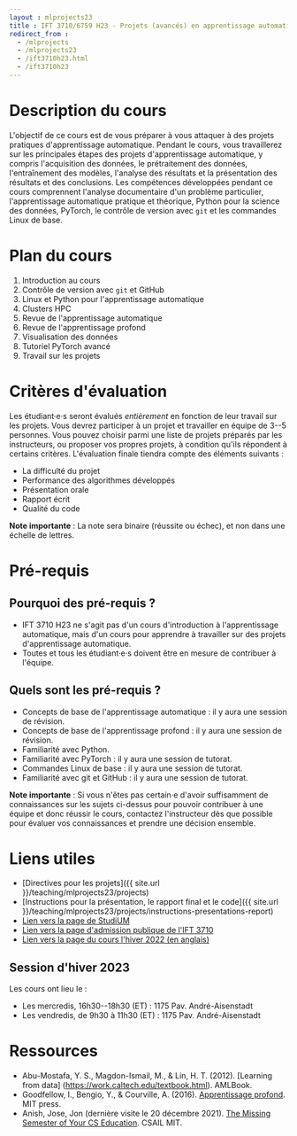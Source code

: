 ```yaml
---
layout : mlprojects23
title : IFT 3710/6759 H23 - Projets (avancés) en apprentissage automatique
redirect_from :
  - /mlprojects
  - /mlprojects23
  - /ift3710h23.html
  - /ift3710h23
---
```


# Description du cours

L'objectif de ce cours est de vous préparer à vous attaquer à des projets pratiques d'apprentissage automatique. Pendant le cours, vous travaillerez sur les principales étapes des projets d'apprentissage automatique, y compris l'acquisition des données, le prétraitement des données, l'entraînement des modèles, l'analyse des résultats et la présentation des résultats et des conclusions. Les compétences développées pendant ce cours comprennent l'analyse documentaire d'un problème particulier, l'apprentissage automatique pratique et théorique, Python pour la science des données, PyTorch, le contrôle de version avec `git` et les commandes Linux de base.

# Plan du cours

1. Introduction au cours
2. Contrôle de version avec `git` et GitHub
3. Linux et Python pour l'apprentissage automatique
4. Clusters HPC
5. Revue de l'apprentissage automatique
6. Revue de l'apprentissage profond
7. Visualisation des données
8. Tutoriel PyTorch avancé
9. Travail sur les projets

# Critères d'évaluation

Les étudiant·e·s seront évalués _entièrement_ en fonction de leur travail sur les projets. Vous devrez participer à un projet et travailler en équipe de 3--5 personnes. Vous pouvez choisir parmi une liste de projets préparés par les instructeurs, ou proposer vos propres projets, à condition qu'ils répondent à certains critères. L'évaluation finale tiendra compte des éléments suivants :

* La difficulté du projet
* Performance des algorithmes développés
* Présentation orale
* Rapport écrit
* Qualité du code

**Note importante** : La note sera binaire (réussite ou échec), et non dans une échelle de lettres.

# Pré-requis

## Pourquoi des pré-requis ?

* IFT 3710 H23 ne s'agit pas d'un cours d'introduction à l'apprentissage automatique, mais d'un cours pour apprendre à travailler sur des projets d'apprentissage automatique. 
* Toutes et tous les étudiant·e·s doivent être en mesure de contribuer à l'équipe.

## Quels sont les pré-requis ?

* Concepts de base de l'apprentissage automatique : il y aura une session de révision.
* Concepts de base de l'apprentissage profond : il y aura une session de révision.
* Familiarité avec Python.
* Familiarité avec PyTorch : il y aura une session de tutorat.
* Commandes Linux de base : il y aura une session de tutorat.
* Familiarité avec git et GitHub : il y aura une session de tutorat.

**Note importante** : Si vous n'êtes pas certain·e d'avoir suffisamment de connaissances sur les sujets ci-dessus pour pouvoir contribuer à une équipe et donc réussir le cours, contactez l'instructeur dès que possible pour évaluer vos connaissances et prendre une décision ensemble.

# Liens utiles

* [Directives pour les projets]({{ site.url }}/teaching/mlprojects23/projects)
* [Instructions pour la présentation, le rapport final et le code]({{ site.url }}/teaching/mlprojects23/projects/instructions-presentations-report)
* [Lien vers la page de StudiUM](https://studium.umontreal.ca/course/view.php?id=243115)
* [Lien vers la page d'admission publique de l'IFT 3710](https://admission.umontreal.ca/cours-et-horaires/cours/ift-3710/)
* [Lien vers la page du cours l'hiver 2022 (en anglais)](https://alexhernandezgarcia.github.io/mlprojects22)

## Session d'hiver 2023

Les cours ont lieu le :

* Les mercredis, 16h30--18h30 (ET) : 1175 Pav. André-Aisenstadt
* Les vendredis, de 9h30 à 11h30 (ET) : 1175 Pav. André-Aisenstadt

# Ressources

* Abu-Mostafa, Y. S., Magdon-Ismail, M., & Lin, H. T. (2012). [Learning from data] (https://work.caltech.edu/textbook.html). AMLBook.
* Goodfellow, I., Bengio, Y., & Courville, A. (2016). [Apprentissage profond](https://www.deeplearningbook.org/). MIT press.
* Anish, Jose, Jon (dernière visite le 20 décembre 2021). [The Missing Semester of Your CS Education](https://missing.csail.mit.edu/). CSAIL MIT.

